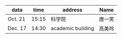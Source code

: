 


| data    | time  | address           | Name |
| ------- | ----- | ----------------- | ---- |
| Oct. 21 | 15:15 | 科学院               | 唐一笑  |
| Dec. 17 | 14:30 | academic building | 高美玲  |

